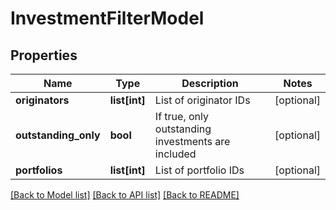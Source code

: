 # InvestmentFilterModel

## Properties
Name | Type | Description | Notes
------------ | ------------- | ------------- | -------------
**originators** | **list[int]** | List of originator IDs | [optional] 
**outstanding_only** | **bool** | If true, only outstanding investments are included | [optional] 
**portfolios** | **list[int]** | List of portfolio IDs | [optional] 

[[Back to Model list]](../README.md#documentation-for-models) [[Back to API list]](../README.md#documentation-for-api-endpoints) [[Back to README]](../README.md)


